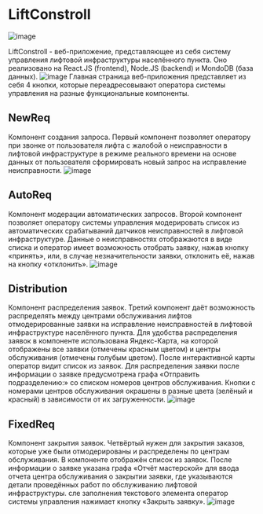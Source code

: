 # LiftConstroll
![image](https://github.com/AskhabAbdulqadirqala/LiftControll/tree/main/public/demonstration/Demonstation.gif)

LiftConstroll - веб-приложение, представляющее из себя систему управления лифтовой инфраструктуры населённого пункта. Оно реализовано на React.JS (frontend), Node.JS (backend) и MondoDB (база данных).
![image](https://github.com/AskhabAbdulqadirqala/LiftControll/tree/main/public/demonstration/main_page.png)
Главная страница веб-приложения представляет из себя 4 кнопки, которые переадресовывают оператора системы управления на разные функциональные компоненты.

## NewReq
Компонент создания запроса. Первый компонент позволяет оператору при звонке от пользователя лифта с жалобой о неисправности в лифтовой инфраструктуре в режиме реального времени на основе данных от пользователя сформировать новый запрос на исправление неисправности.
![image](https://github.com/AskhabAbdulqadirqala/LiftControll/tree/main/public/demonstration/new_req.png)

## AutoReq
Компонент модерации автоматических запросов.
Второй компонент позволяет оператору системы управления модерировать список из автоматических срабатываний датчиков неисправностей в лифтовой инфраструктуре. Данные о неисправностях отображаются в виде списка и оператор имеет возможность отобрать заявку, нажав кнопку «принять», или, в случае незначительности заявки, отклонить её, нажав на кнопку «отклонить».
![image](https://github.com/AskhabAbdulqadirqala/LiftControll/tree/main/public/demonstration/auto_req.png)
## Distribution
Компонент распределения заявок.
Третий компонент даёт возможность распределять между центрами обслуживания лифтов отмодерированные заявки на исправление неисправностей в лифтовой инфраструктуре населённого пункта. Для удобства распределения заявок в компоненте использована Яндекс-Карта, на которой отображены все заявки (отмечены красным цветом) и центры обслуживания (отмечены голубым цветом).  После интерактивной карты оператор видит список из заявок. Для распределения заявки после информации о заявке предусмотрена графа «Отправить подразделению:» со списком номеров центров обслуживания. Кнопки с номерами центров обслуживания окрашены в разные цвета (зелёный и красный) в зависимости от их загруженности.
![image](https://github.com/AskhabAbdulqadirqala/LiftControll/tree/main/public/demonstration/distribution.png)

## FixedReq
Компонент закрытия заявок.
Четвёртый нужен для закрытия заказов, которые уже были отмодерированы и распределены по центрам обслуживания. В компоненте отображён список из заявок. После информации о заявке указана графа «Отчёт мастерской» для ввода отчета центра обслуживания о закрытии заявки, где указываются детали проведённых работ по обслуживанию лифтовой инфраструктуры. сле заполнения текстового элемента оператор системы управления нажимает кнопку «Закрыть заявку».
![image](https://github.com/AskhabAbdulqadirqala/LiftControll/tree/main/public/demonstration/fixed_req.png)
